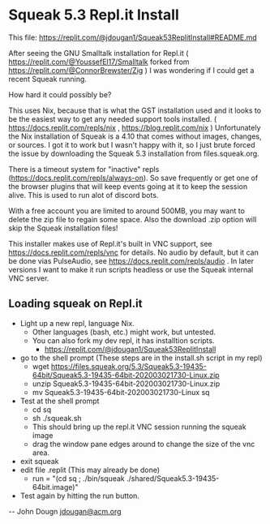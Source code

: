 Squeak 5.3 Repl.it Install
==========================
This file: https://replit.com/@jdougan1/Squeak53ReplitInstall#README.md

After seeing the GNU Smalltalk installation for Repl.it ( https://replit.com/@YoussefEl17/Smalltalk forked from https://replit.com/@ConnorBrewster/Zig ) I was wondering if I could get a recent Squeak running.

How hard it could possibly be?

This uses Nix, because that is what the GST installation used and it looks to be the easiest way to get any needed support tools installed. ( https://docs.replit.com/repls/nix , https://blog.replit.com/nix )
Unfortunately the Nix installation of Squeak is a 4.10 that comes without images, changes, or sources.
I got it to work but I wasn't happy with it, so I just brute forced the issue by downloading the Squeak 5.3 installation from files.squeak.org. 

There is a timeout system for "inactive" repls (https://docs.replit.com/repls/always-on).
So save frequently or get one of the browser plugins that will keep events going at it to keep the session alive.
This is used to run alot of discord bots.

With a free account you are limited to around 500MB, you may want to delete the zip file to regain some space.
Also the download .zip option will skip the Squeak installation files!

This installer makes use of Repl.it's built in VNC support, see https://docs.replit.com/repls/vnc for details.
No audio by default, but it can be done vias PulseAudio, see https://docs.replit.com/repls/audio .
In later versions I want to make it run scripts headless or use the Squeak internal VNC server.

Loading squeak on Repl.it
-------------------------
* Light up a new repl, language Nix.
  * Other languages (bash, etc.) might work, but untested.
  * You can also fork my dev repl, it has installtion scripts.
    * https://replit.com/@jdougan1/Squeak53ReplitInstall
* go to the shell prompt (These steps are in the install.sh script in my repl)
  * wget https://files.squeak.org/5.3/Squeak5.3-19435-64bit/Squeak5.3-19435-64bit-202003021730-Linux.zip 
  * unzip  Squeak5.3-19435-64bit-202003021730-Linux.zip
  * mv Squeak5.3-19435-64bit-202003021730-Linux sq
* Test at the shell prompt
  * cd sq
  * sh ./squeak.sh
  * This should bring up the repl.it VNC session running the squeak image
  * drag the window pane edges around to change the size of the vnc area.
* exit squeak
* edit file .replit (This may already be done)
  * run = "(cd sq ; ./bin/squeak ./shared/Squeak5.3-19435-64bit.image)"
* Test again by hitting the run button.

-- 
John Dougn jdougan@acm.org